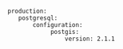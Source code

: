<!-- layout:code post: building-a-manifest-file_postgis -->

```

production:
   postgresql:
       configuration:
            postgis:
                version: 2.1.1

```
